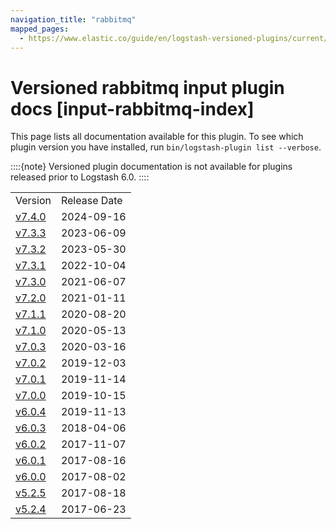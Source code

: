```yaml
---
navigation_title: "rabbitmq"
mapped_pages:
  - https://www.elastic.co/guide/en/logstash-versioned-plugins/current/input-rabbitmq-index.html
---
```


# Versioned rabbitmq input plugin docs [input-rabbitmq-index]


This page lists all documentation available for this plugin.  To see which plugin version you have installed, run `bin/logstash-plugin list --verbose`.

::::{note}
Versioned plugin documentation is not available for plugins released prior to Logstash 6.0.
::::


|     |     |
| --- | --- |
| Version | Release Date |
| [v7.4.0](v7-4-0-plugins-inputs-rabbitmq.md) | 2024-09-16 |
| [v7.3.3](v7-3-3-plugins-inputs-rabbitmq.md) | 2023-06-09 |
| [v7.3.2](v7-3-2-plugins-inputs-rabbitmq.md) | 2023-05-30 |
| [v7.3.1](v7-3-1-plugins-inputs-rabbitmq.md) | 2022-10-04 |
| [v7.3.0](v7-3-0-plugins-inputs-rabbitmq.md) | 2021-06-07 |
| [v7.2.0](v7-2-0-plugins-inputs-rabbitmq.md) | 2021-01-11 |
| [v7.1.1](v7-1-1-plugins-inputs-rabbitmq.md) | 2020-08-20 |
| [v7.1.0](v7-1-0-plugins-inputs-rabbitmq.md) | 2020-05-13 |
| [v7.0.3](v7-0-3-plugins-inputs-rabbitmq.md) | 2020-03-16 |
| [v7.0.2](v7-0-2-plugins-inputs-rabbitmq.md) | 2019-12-03 |
| [v7.0.1](v7-0-1-plugins-inputs-rabbitmq.md) | 2019-11-14 |
| [v7.0.0](v7-0-0-plugins-inputs-rabbitmq.md) | 2019-10-15 |
| [v6.0.4](v6-0-4-plugins-inputs-rabbitmq.md) | 2019-11-13 |
| [v6.0.3](v6-0-3-plugins-inputs-rabbitmq.md) | 2018-04-06 |
| [v6.0.2](v6-0-2-plugins-inputs-rabbitmq.md) | 2017-11-07 |
| [v6.0.1](v6-0-1-plugins-inputs-rabbitmq.md) | 2017-08-16 |
| [v6.0.0](v6-0-0-plugins-inputs-rabbitmq.md) | 2017-08-02 |
| [v5.2.5](v5-2-5-plugins-inputs-rabbitmq.md) | 2017-08-18 |
| [v5.2.4](v5-2-4-plugins-inputs-rabbitmq.md) | 2017-06-23 |




















